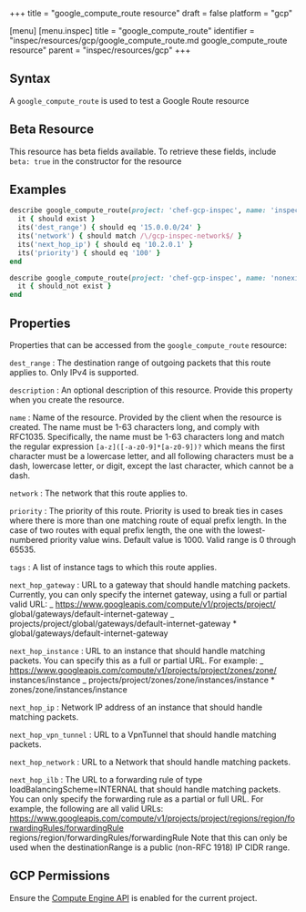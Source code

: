 +++
title = "google_compute_route resource"
draft = false
platform = "gcp"

[menu]
  [menu.inspec]
    title = "google_compute_route"
    identifier = "inspec/resources/gcp/google_compute_route.md google_compute_route resource"
    parent = "inspec/resources/gcp"
+++

## Syntax

A `google_compute_route` is used to test a Google Route resource

## Beta Resource

This resource has beta fields available. To retrieve these fields, include `beta: true` in the constructor for the resource

## Examples

```ruby
describe google_compute_route(project: 'chef-gcp-inspec', name: 'inspec-gcp-route') do
  it { should exist }
  its('dest_range') { should eq '15.0.0.0/24' }
  its('network') { should match /\/gcp-inspec-network$/ }
  its('next_hop_ip') { should eq '10.2.0.1' }
  its('priority') { should eq '100' }
end

describe google_compute_route(project: 'chef-gcp-inspec', name: 'nonexistent') do
  it { should_not exist }
end
```

## Properties

Properties that can be accessed from the `google_compute_route` resource:

`dest_range`
: The destination range of outgoing packets that this route applies to. Only IPv4 is supported.

`description`
: An optional description of this resource. Provide this property when you create the resource.

`name`
: Name of the resource. Provided by the client when the resource is created. The name must be 1-63 characters long, and comply with RFC1035. Specifically, the name must be 1-63 characters long and match the regular expression `[a-z]([-a-z0-9]*[a-z0-9])?` which means the first character must be a lowercase letter, and all following characters must be a dash, lowercase letter, or digit, except the last character, which cannot be a dash.

`network`
: The network that this route applies to.

`priority`
: The priority of this route. Priority is used to break ties in cases where there is more than one matching route of equal prefix length. In the case of two routes with equal prefix length, the one with the lowest-numbered priority value wins. Default value is 1000. Valid range is 0 through 65535.

`tags`
: A list of instance tags to which this route applies.

`next_hop_gateway`
: URL to a gateway that should handle matching packets. Currently, you can only specify the internet gateway, using a full or partial valid URL: _ https://www.googleapis.com/compute/v1/projects/project/ global/gateways/default-internet-gateway _ projects/project/global/gateways/default-internet-gateway \* global/gateways/default-internet-gateway

`next_hop_instance`
: URL to an instance that should handle matching packets. You can specify this as a full or partial URL. For example: _ https://www.googleapis.com/compute/v1/projects/project/zones/zone/ instances/instance _ projects/project/zones/zone/instances/instance \* zones/zone/instances/instance

`next_hop_ip`
: Network IP address of an instance that should handle matching packets.

`next_hop_vpn_tunnel`
: URL to a VpnTunnel that should handle matching packets.

`next_hop_network`
: URL to a Network that should handle matching packets.

`next_hop_ilb`
: The URL to a forwarding rule of type loadBalancingScheme=INTERNAL that should handle matching packets. You can only specify the forwarding rule as a partial or full URL. For example, the following are all valid URLs: https://www.googleapis.com/compute/v1/projects/project/regions/region/forwardingRules/forwardingRule regions/region/forwardingRules/forwardingRule Note that this can only be used when the destinationRange is a public (non-RFC 1918) IP CIDR range.

## GCP Permissions

Ensure the [Compute Engine API](https://console.cloud.google.com/apis/library/compute.googleapis.com/) is enabled for the current project.
